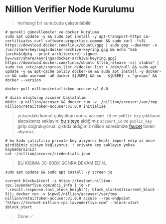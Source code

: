 # Nillion Verifier Node Kurulumu
> herhangi bir sunucuda çalıştırılabilir.
```console
# gerekli güncellemeler ve docker kurulumu
sudo apt update -y && sudo apt install -y apt-transport-https ca-certificates curl software-properties-common && sudo curl -fsSL https://download.docker.com/linux/ubuntu/gpg | sudo gpg --dearmor -o /usr/share/keyrings/docker-archive-keyring.gpg && echo "deb [arch=$(dpkg --print-architecture) signed-by=/usr/share/keyrings/docker-archive-keyring.gpg] https://download.docker.com/linux/ubuntu $(lsb_release -cs) stable" | sudo tee /etc/apt/sources.list.d/docker.list > /dev/null && sudo apt update -y && apt-cache policy docker-ce && sudo apt install -y docker-ce && sudo usermod -aG docker ${USER} && su - ${USER} -c "groups" && docker --version
```
```console
docker pull nillion/retailtoken-accuser:v1.0.0
```
```console
# dizin oluşturup accuser başlatalım
mkdir -p nillion/accuser && docker run -v ./nillion/accuser:/var/tmp nillion/retailtoken-accuser:v1.0.0 initialise
```
> yukarıdaki komut çalıştıktan sonra `account_id` ve `public_key` çıktılarını alacaksınız saklayın.
> [bu siteye](https://verifier.nillion.com/verifier) aldığımız `account_id` ve `public_key` girip doğruluyoruz.
> çıktıda aldığımız nillion adresimize [faucet](https://faucet.testnet.nillion.com/) token alıyoruz.
```console
# bu kodu çalıştırıp private key alıyoruz keplr import edip az önce girdiğimiz siteye bağlıyoruz. ! private key saklayın yoksa kaybedersiniz!
cat ~/nillion/accuser/credentials.json
```
> BU KISIMA 30-60DK SONRA DEVAM EDİN..
```console
sudo apt update && sudo apt install -y screen jq
```
```console
current_block=$(curl -s https://testnet-nillion-rpc.lavenderfive.com/abci_info | jq -r '.result.response.last_block_height'); block_start=$((current_block - 5)); docker run -v $(pwd)/nillion/accuser:/var/tmp nillion/retailtoken-accuser:v1.0.0 accuse --rpc-endpoint "https://testnet-nillion-rpc.lavenderfive.com" --block-start $block_start
```
>Done ✅
